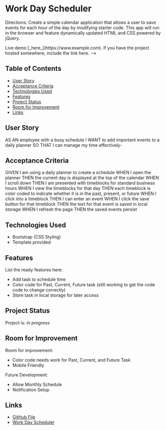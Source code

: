 

# Work Day Scheduler
Directions: Create a simple calendar application that allows a user to save events for each hour of the day by modifying starter code. This app will run in the browser and feature dynamically updated HTML and CSS powered by jQuery.
<!--> Live demo [_here_](https://www.example.com).  If you have the project hosted somewhere, include the link here. -->

## Table of Contents
* [User Story](#user-story)
* [Acceptance Criteria](#acceptance-criteria)
* [Technologies Used](#technologies-used)
* [Features](#features)
* [Project Status](#project-status)
* [Room for Improvement](#room-for-improvement)
* [Links](#links)
<!-- * [License](#license) -->


## User Story

AS AN employee with a busy schedule
I WANT to add important events to a daily planner
SO THAT I can manage my time effectively-


## Acceptance Criteria

GIVEN I am using a daily planner to create a schedule
WHEN I open the planner
THEN the current day is displayed at the top of the calendar
WHEN I scroll down
THEN I am presented with timeblocks for standard business hours
WHEN I view the timeblocks for that day
THEN each timeblock is color coded to indicate whether it is in the past, present, or future
WHEN I click into a timeblock
THEN I can enter an event
WHEN I click the save button for that timeblock
THEN the text for that event is saved in local storage
WHEN I refresh the page
THEN the saved events persist



## Technologies Used
- Bootstrap (CSS Styling)
- Template provided  

## Features
List the ready features here:
- Add task to schedule time
- Color code for Past, Current, Future task (still working to get the code code to change correctly)
- Store task in local storage for later access

## Project Status
Project is: _in progress_ 


## Room for Improvement
Room for improvement:
- Color code needs work for Past, Current, and Future Task
- Mobile Friendly

Future Development:
- Allow Monthly Schedule
- Notification Setup


## Links
- [GitHub File](https://github.com/shatikka-mcknight/-work-day-scheduler)
- [Work Day Scheduler](https://shatikka-mcknight.github.io/work-day-scheduler/)
